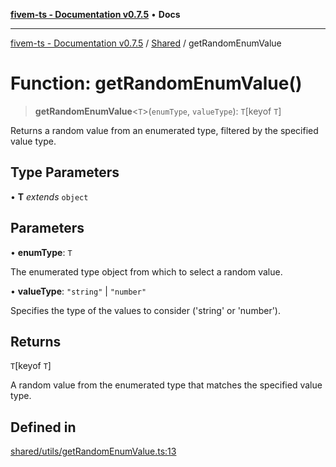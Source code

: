 [**fivem-ts - Documentation v0.7.5**](../../../README.md) • **Docs**

***

[fivem-ts - Documentation v0.7.5](../../../README.md) / [Shared](../README.md) / getRandomEnumValue

# Function: getRandomEnumValue()

> **getRandomEnumValue**\<`T`\>(`enumType`, `valueType`): `T`\[keyof `T`\]

Returns a random value from an enumerated type, filtered by the specified value type.

## Type Parameters

• **T** *extends* `object`

## Parameters

• **enumType**: `T`

The enumerated type object from which to select a random value.

• **valueType**: `"string"` \| `"number"`

Specifies the type of the values to consider ('string' or 'number').

## Returns

`T`\[keyof `T`\]

A random value from the enumerated type that matches the specified value type.

## Defined in

[shared/utils/getRandomEnumValue.ts:13](https://github.com/Purpose-Dev/fivem-ts/blob/main/src/shared/utils/getRandomEnumValue.ts#L13)

